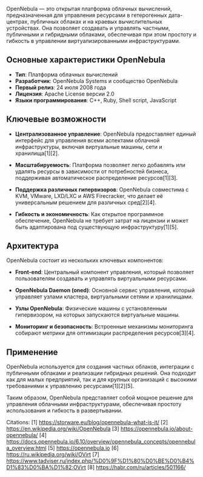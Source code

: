 OpenNebula — это открытая платформа облачных вычислений, предназначенная для управления ресурсами в гетерогенных дата-центрах, публичных облаках и на краевых вычислительных устройствах. Она позволяет создавать и управлять частными, публичными и гибридными облаками, обеспечивая при этом простоту и гибкость в управлении виртуализированными инфраструктурами.

## Основные характеристики OpenNebula

- **Тип**: Платформа облачных вычислений
- **Разработчик**: OpenNebula Systems и сообщество OpenNebula
- **Первый релиз**: 24 июля 2008 года
- **Лицензия**: Apache License версии 2.0
- **Языки программирования**: C++, Ruby, Shell script, JavaScript

## Ключевые возможности

- **Централизованное управление**: OpenNebula предоставляет единый интерфейс для управления всеми аспектами облачной инфраструктуры, включая виртуальные машины, сети и хранилища[1][2].
  
- **Масштабируемость**: Платформа позволяет легко добавлять или удалять ресурсы в зависимости от потребностей бизнеса, поддерживая автоматическое распределение ресурсов[1][3].

- **Поддержка различных гипервизоров**: OpenNebula совместима с KVM, VMware, LXD/LXC и AWS Firecracker, что делает её универсальным решением для различных сред[2][4].

- **Гибкость и экономичность**: Как открытое программное обеспечение, OpenNebula не требует затрат на лицензии и может быть адаптирована под существующую инфраструктуру[1][5].

## Архитектура

OpenNebula состоит из нескольких ключевых компонентов:

- **Front-end**: Центральный компонент управления, который позволяет пользователям создавать и управлять виртуальными ресурсами.
  
- **OpenNebula Daemon (oned)**: Основной сервис управления, который управляет узлами кластера, виртуальными сетями и хранилищами.

- **Узлы OpenNebula**: Физические машины с установленным гипервизором, на которых запускаются виртуальные машины.

- **Мониторинг и безопасность**: Встроенные механизмы мониторинга собирают метрики для оптимизации распределения ресурсов[3][4].

## Применение

OpenNebula используется для создания частных облаков, интеграции с публичными облаками и реализации гибридных решений. Она подходит как для малых предприятий, так и для крупных организаций с высокими требованиями к управлению ресурсами[1][2][5].

Таким образом, OpenNebula представляет собой мощное решение для управления облачными инфраструктурами, обеспечивая простоту использования и гибкость в развертывании.

Citations:
[1] https://storware.eu/blog/opennebula-what-is-it/
[2] https://en.wikipedia.org/wiki/OpenNebula
[3] https://opennebula.io/about-opennebula/
[4] https://docs.opennebula.io/6.10/overview/opennebula_concepts/opennebula_overview.html
[5] https://opennebula.io
[6] https://ru.wikipedia.org/wiki/OVirt
[7] https://www.tadviser.ru/index.php/%D0%9F%D1%80%D0%BE%D0%B4%D1%83%D0%BA%D1%82:OVirt
[8] https://habr.com/ru/articles/501166/